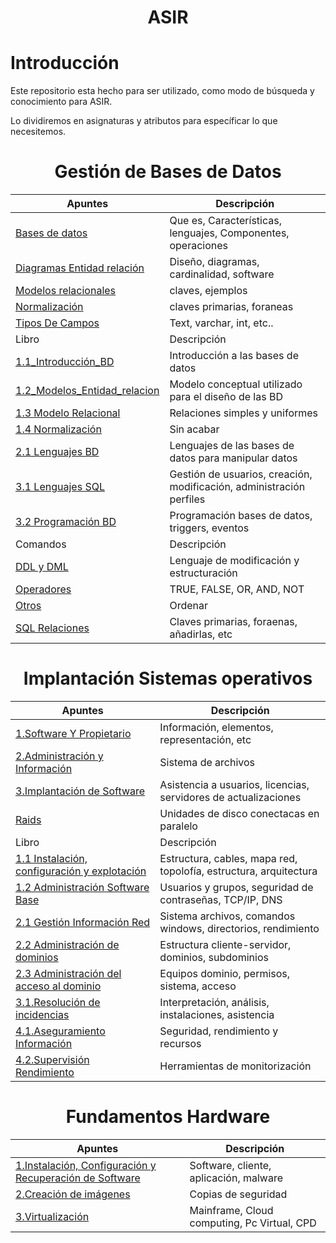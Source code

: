 <h1 align="center" > ASIR </h1>

# Introducción

Este repositorio esta hecho para ser utilizado, como modo de búsqueda y conocimiento para ASIR.

Lo dividiremos en asignaturas y atributos para específicar lo que necesitemos.

<h1 align="center"> Gestión de Bases de Datos </h1>

Apuntes | Descripción
--- | --- |
[Bases de datos](https://github.com/d4l1v3rd3/ASIR/blob/main/Gestión_BasesDatos/Apuntes%20/BD.md) | Que es, Características, lenguajes, Componentes, operaciones |
[Diagramas Entidad relación](https://github.com/d4l1v3rd3/ASIR/blob/main/Gestión_BasesDatos/Apuntes%20/Diagramas_Entidad_Relacion.md) | Diseño, diagramas, cardinalidad, software |
[Modelos relacionales](https://github.com/d4l1v3rd3/ASIR/blob/main/Gestión_BasesDatos/Apuntes%20/Modelos_Relacionales.md) | claves, ejemplos |
[Normalización](https://github.com/d4l1v3rd3/ASIR/blob/main/Gestión_BasesDatos/Apuntes%20/Normalización.md) | claves primarias, foraneas |
[Tipos De Campos](https://github.com/d4l1v3rd3/ASIR/blob/main/Gestión_BasesDatos/Apuntes%20/TiposCampos.md) | Text, varchar, int, etc.. |
Libro | Descripción
[1.1_Introducción_BD](https://github.com/d4l1v3rd3/ASIR/blob/main/Gestión_BasesDatos/Libro/1.1Introduccion_BD.md) | Introducción a las bases de datos |
[1.2_Modelos_Entidad_relacion](https://github.com/d4l1v3rd3/ASIR/blob/main/Gestión_BasesDatos/Libro/1.2.Modelo_Entidad_Relacion.md) | Modelo conceptual utilizado para el diseño de las BD |
[1.3 Modelo Relacional](https://github.com/d4l1v3rd3/ASIR/blob/main/Gestión_BasesDatos/Libro/1.3_Modelo_relacional.md) | Relaciones simples y uniformes |
[1.4 Normalización](https://github.com/d4l1v3rd3/ASIR/blob/main/Gestión_BasesDatos/Libro/1.4_Normalizacio(acabar).md) | Sin acabar |
[2.1 Lenguajes BD](https://github.com/d4l1v3rd3/ASIR/blob/main/Gestión_BasesDatos/Libro/2.1_Lenguajes_BD.md) | Lenguajes de las bases de datos para manipular datos |
[3.1 Lenguajes SQL](https://github.com/d4l1v3rd3/ASIR/blob/main/Gestión_BasesDatos/Libro/3.1_Lenguajes_SQL.md) | Gestión de usuarios, creación, modificación, administración perfiles |
[3.2 Programación BD](https://github.com/d4l1v3rd3/ASIR/blob/main/Gestión_BasesDatos/Libro/3.2_ProgramaciónBD.md) | Programación bases de datos, triggers, eventos |
Comandos | Descripción
[DDL y DML](https://github.com/d4l1v3rd3/ASIR/blob/main/Gestión_BasesDatos/Comandos/DDL_DML.md) | Lenguaje de modificación y estructuración |
[Operadores](https://github.com/d4l1v3rd3/ASIR/blob/main/Gestión_BasesDatos/Comandos/Operadores.md) | TRUE, FALSE, OR, AND, NOT |
[Otros](https://github.com/d4l1v3rd3/ASIR/blob/main/Gestión_BasesDatos/Comandos/Otros.md) | Ordenar |
[SQL Relaciones](https://github.com/d4l1v3rd3/ASIR/blob/main/Gestión_BasesDatos/Comandos/SQL_Relaciones.md) | Claves primarias, foraenas, añadirlas, etc |


<h1 align="center"> Implantación Sistemas operativos </h1>

Apuntes | Descripción |
--- | --- |
[1.Software Y Propietario](https://github.com/d4l1v3rd3/ASIR/blob/main/Implantación_SistemasOperativos/Apuntes/1_SoftwareYPropietario_BloqueI.md) | Información, elementos, representación, etc |
[2.Administración y Información](https://github.com/d4l1v3rd3/ASIR/blob/main/Implantación_SistemasOperativos/Apuntes/2_Administraciónyinformacion.md) | Sistema de archivos |
[3.Implantación de Software](https://github.com/d4l1v3rd3/ASIR/blob/main/Implantación_SistemasOperativos/Apuntes/3_Implatación_Software.md) | Asistencia a usuarios, licencias, servidores de actualizaciones |
[Raids](https://github.com/d4l1v3rd3/ASIR/blob/main/Implantación_SistemasOperativos/Apuntes/RAIDS.md) | Unidades de disco conectacas en paralelo |
Libro | Descripción |
[1.1 Instalación, configuración y explotación](https://github.com/d4l1v3rd3/ASIR/blob/main/Implantación_SistemasOperativos/Libro/T1_Instalación%2Cconfiguración_y_explotación_SI.md) | Estructura, cables, mapa red, topolofía, estructura, arquitectura |
[1.2 Administración Software Base](https://github.com/d4l1v3rd3/ASIR/blob/main/Implantación_SistemasOperativos/Libro/T1.2_Administracion_Softwarebase.md) | Usuarios y grupos, seguridad de contraseñas, TCP/IP, DNS |
[2.1 Gestión Información Red](https://github.com/d4l1v3rd3/ASIR/blob/main/Implantación_SistemasOperativos/Libro/T2_GestionInformacion_red.md) | Sistema archivos, comandos windows, directorios, rendimiento |
[2.2 Administración de dominios](https://github.com/d4l1v3rd3/ASIR/blob/main/Implantación_SistemasOperativos/Libro/T2.2_Administración%20de%20dominios.md) | Estructura cliente-servidor, dominios, subdominios |
[2.3 Administración del acceso al dominio](https://github.com/d4l1v3rd3/ASIR/blob/main/Implantación_SistemasOperativos/Libro/T2.3_Adminsitración_Acceso_Dominio.md) | Equipos dominio, permisos, sistema, acceso |
[3.1.Resolución de incidencias](https://github.com/d4l1v3rd3/ASIR/blob/main/Implantación_SistemasOperativos/Libro/T3_Resolución_Incidencias.md) | Interpretación, análisis, instalaciones, asistencia |
[4.1.Aseguramiento Información](https://github.com/d4l1v3rd3/ASIR/blob/main/Implantación_SistemasOperativos/Libro/T4_Aseguramiento_Informacion.md) | Seguridad, rendimiento y recursos |
[4.2.Supervisión Rendimiento](https://github.com/d4l1v3rd3/ASIR/blob/main/Implantación_SistemasOperativos/Libro/T4_Supervision_rendimiento.md) | Herramientas de monitorización |

<h1 align="center"> Fundamentos Hardware </h1>

Apuntes | Descripción |
--- | --- |
[1.Instalación, Configuración y Recuperación de Software](https://github.com/d4l1v3rd3/ASIR/blob/main/FundamentosHardware/Temario_NF1.md) | Software, cliente, aplicación, malware | 
[2.Creación de imágenes](https://github.com/d4l1v3rd3/ASIR/blob/main/FundamentosHardware/Temario_NF2.md) | Copias de seguridad |
[3.Virtualización](https://github.com/d4l1v3rd3/ASIR/blob/main/FundamentosHardware/Temario_NF3.md) | Mainframe, Cloud computing, Pc Virtual, CPD |
